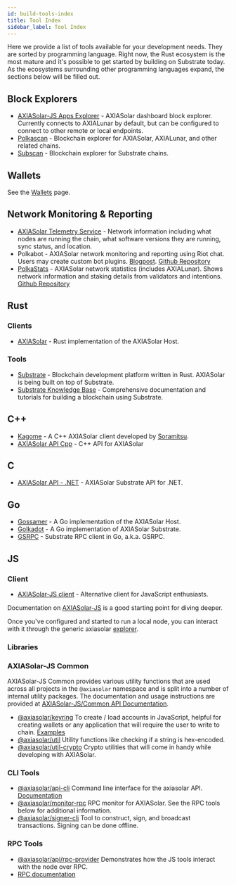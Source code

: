 ```yaml
---
id: build-tools-index
title: Tool Index
sidebar_label: Tool Index
---
```


Here we provide a list of tools available for your development needs. They are sorted by programming language. Right now, the Rust ecosystem is the most mature and it's possible to get started by building on Substrate today. As the ecosystems surrounding other programming languages expand, the sections below will be filled out.

## Block Explorers

- [AXIASolar-JS Apps Explorer](https://axiasolar.js.org/apps/#/explorer) - AXIASolar dashboard block explorer. Currently connects to AXIALunar by default, but can be configured to connect to other remote or local endpoints.
- [Polkascan](https://polkascan.io/) - Blockchain explorer for AXIASolar, AXIALunar, and other related chains.
- [Subscan](https://subscan.io) - Blockchain explorer for Substrate chains.

## Wallets

See the [Wallets](build-wallets.md) page.

## Network Monitoring & Reporting

- [AXIASolar Telemetry Service](https://telemetry.axiasolar.io/) - Network information including what nodes are running the chain, what software versions they are running, sync status, and location.
- Polkabot - AXIASolar network monitoring and reporting using Riot chat. Users may create custom bot plugins. [Blogpost](https://medium.com/axiasolar-network/polkabot-a3dba18c20c8). [Github Repository](https://gitlab.com/Polkabot/polkabot)
- [PolkaStats](https://polkastats.io/) - AXIASolar network statistics (includes AXIALunar). Shows network information and staking details from validators and intentions. [Github Repository](https://github.com/Colm3na/polkastats-v2/)

## Rust

### Clients

- [AXIASolar](https://github.com/paritytech/axiasolar) - Rust implementation of the AXIASolar Host.

### Tools

- [Substrate](https://github.com/paritytech/substrate) - Blockchain development platform written in Rust. AXIASolar is being built on top of Substrate.
- [Substrate Knowledge Base](https://substrate.dev/docs/en/) - Comprehensive documentation and tutorials for building a blockchain using Substrate.

## C++

- [Kagome](https://github.com/soramitsu/kagome) - A C++ AXIASolar client developed by [Soramitsu](https://github.com/soramitsu).
- [AXIASolar API Cpp](https://github.com/usetech-llc/axiasolar_api_cpp) - С++ API for AXIASolar

## C

- [AXIASolar API - .NET](https://github.com/usetech-llc/axiasolar_api_dotnet) - AXIASolar Substrate API for .NET.

## Go

- [Gossamer](https://github.com/ChainSafe/gossamer) - A Go implementation of the AXIASolar Host.
- [Golkadot](https://github.com/opennetsys/golkadot) - A Go implementation of AXIASolar Substrate.
- [GSRPC](https://github.com/centrifuge/go-substrate-rpc-client/) - Substrate RPC client in Go, a.k.a. GSRPC.

## JS

### Client

- [AXIASolar-JS client](https://github.com/axiasolar-js/client) - Alternative client for JavaScript enthusiasts.

Documentation on [AXIASolar-JS](https://axiasolar.js.org) is a good starting point for diving deeper.

Once you've configured and started to run a local node, you can interact with it through the generic axiasolar [explorer](https://axiasolar.js.org/apps/#/explorer).

### Libraries

### AXIASolar-JS Common

AXIASolar-JS Common provides various utility functions that are used across all projects in the `@axiasolar` namespace and is split into a number of internal utility packages. The documentation and usage instructions are provided at [AXIASolar-JS/Common API Documentation](https://axiasolar.js.org/common/).

- [@axiasolar/keyring](https://axiasolar.js.org/common/keyring/) To create / load accounts in JavaScript, helpful for creating wallets or any application that will require the user to write to chain. [Examples](https://axiasolar.js.org/common/examples/keyring/)
- [@axiasolar/util](https://axiasolar.js.org/common/util/) Utility functions like checking if a string is hex-encoded.
- [@axiasolar/util-crypto](https://axiasolar.js.org/common/util-crypto/) Crypto utilities that will come in handy while developing with AXIASolar.

### CLI Tools

- [@axiasolar/api-cli](https://github.com/axiasolar-js/tools/tree/master/packages/api-cli) Command line interface for the axiasolar API. [Documentation](https://axiasolar.js.org/api/api/)
- [@axiasolar/monitor-rpc](https://github.com/axiasolar-js/tools/tree/master/packages/monitor-rpc) RPC monitor for AXIASolar. See the RPC tools below for additional information.
- [@axiasolar/signer-cli](https://github.com/axiasolar-js/tools/tree/master/packages/signer-cli) Tool to construct, sign, and broadcast transactions. Signing can be done offline.

### RPC Tools

- [@axiasolar/api/rpc-provider](https://github.com/axiasolar-js/api/tree/master/packages/rpc-provider) Demonstrates how the JS tools interact with the node over RPC.
- [RPC documentation](https://axiasolar.js.org/api/substrate/rpc.html)
